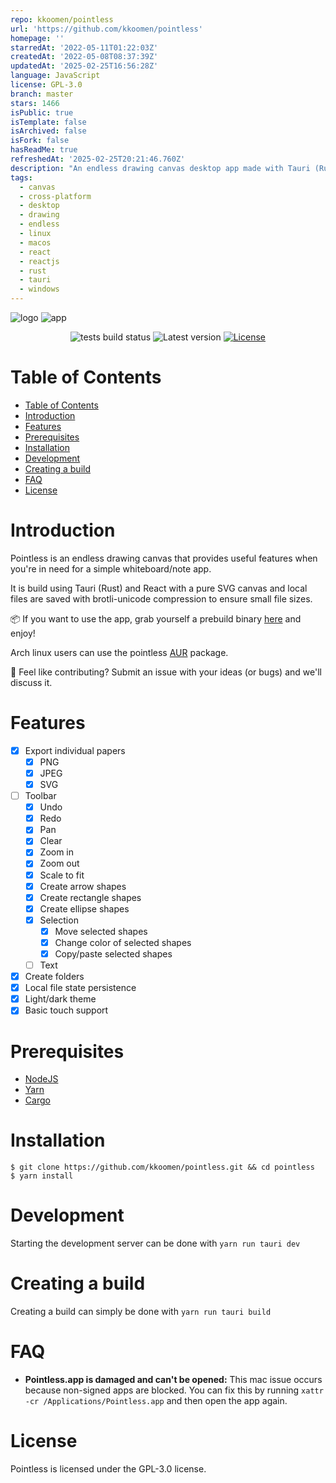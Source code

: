 ```yaml
---
repo: kkoomen/pointless
url: 'https://github.com/kkoomen/pointless'
homepage: ''
starredAt: '2022-05-11T01:22:03Z'
createdAt: '2022-05-08T08:37:39Z'
updatedAt: '2025-02-25T16:56:28Z'
language: JavaScript
license: GPL-3.0
branch: master
stars: 1466
isPublic: true
isTemplate: false
isArchived: false
isFork: false
hasReadMe: true
refreshedAt: '2025-02-25T20:21:46.760Z'
description: "An endless drawing canvas desktop app made with Tauri (Rust) and React \U0001F3A8 ✍️"
tags:
  - canvas
  - cross-platform
  - desktop
  - drawing
  - endless
  - linux
  - macos
  - react
  - reactjs
  - rust
  - tauri
  - windows
---
```


![logo](./screenshots/banner.jpg)
![app](./screenshots/app.png)

<p align="center">
  <img src="https://img.shields.io/github/actions/workflow/status/kkoomen/pointless/tests.yml" alt="tests build status" />
  <img src="https://img.shields.io/github/v/tag/kkoomen/pointless?label=version" alt="Latest version" />
  <a href="https://github.com/kkoomen/pointless/blob/master/LICENSE">
    <img src="https://img.shields.io/github/license/kkoomen/pointless.svg" alt="License" />
  </a>
</p>

# Table of Contents

- [Table of Contents](#table-of-contents)
- [Introduction](#introduction)
- [Features](#features)
- [Prerequisites](#prerequisites)
- [Installation](#installation)
- [Development](#development)
- [Creating a build](#creating-a-build)
- [FAQ](#faq)
- [License](#license)

# Introduction

Pointless is an endless drawing canvas that provides useful features when you're
in need for a simple whiteboard/note app.

It is build using Tauri (Rust) and React with a pure SVG canvas and local files
are saved with brotli-unicode compression to ensure small file sizes.

:package: If you want to use the app, grab yourself a prebuild binary
[here](https://github.com/kkoomen/pointless/releases/latest) and enjoy!

Arch linux users can use the pointless [AUR](https://aur.archlinux.org/packages/pointless) package.

:handshake: Feel like contributing? Submit an issue with your ideas (or bugs) and
we'll discuss it.

# Features

- [x] Export individual papers
  - [x] PNG
  - [x] JPEG
  - [x] SVG
- [ ] Toolbar
  - [x] Undo
  - [x] Redo
  - [x] Pan
  - [x] Clear
  - [x] Zoom in
  - [x] Zoom out
  - [x] Scale to fit
  - [x] Create arrow shapes
  - [x] Create rectangle shapes
  - [x] Create ellipse shapes
  - [x] Selection
    - [x] Move selected shapes
    - [x] Change color of selected shapes
    - [x] Copy/paste selected shapes
  - [ ] Text
- [x] Create folders
- [x] Local file state persistence
- [x] Light/dark theme
- [x] Basic touch support

# Prerequisites

- [NodeJS](https://nodejs.org)
- [Yarn](https://classic.yarnpkg.com/lang/en/docs/install)
- [Cargo](https://doc.rust-lang.org/cargo/getting-started/installation.html)

# Installation

```
$ git clone https://github.com/kkoomen/pointless.git && cd pointless
$ yarn install
```

# Development

Starting the development server can be done with `yarn run tauri dev`

# Creating a build

Creating a build can simply be done with `yarn run tauri build`

# FAQ

- **Pointless.app is damaged and can't be opened:** This mac issue occurs
  because non-signed apps are blocked. You can fix this by running
  `xattr -cr /Applications/Pointless.app` and then open the app again.

# License

Pointless is licensed under the GPL-3.0 license.
